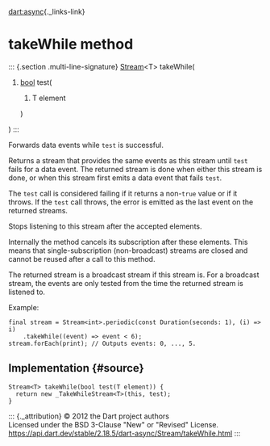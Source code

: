 [dart:async](../../dart-async/dart-async-library){._links-link}

takeWhile method
================

::: {.section .multi-line-signature}
[Stream](../stream-class)\<T\> takeWhile(

1.  [bool](../../dart-core/bool-class) test(
    1.  T element

    )

)
:::

Forwards data events while `test` is successful.

Returns a stream that provides the same events as this stream until
`test` fails for a data event. The returned stream is done when either
this stream is done, or when this stream first emits a data event that
fails `test`.

The `test` call is considered failing if it returns a non-`true` value
or if it throws. If the `test` call throws, the error is emitted as the
last event on the returned streams.

Stops listening to this stream after the accepted elements.

Internally the method cancels its subscription after these elements.
This means that single-subscription (non-broadcast) streams are closed
and cannot be reused after a call to this method.

The returned stream is a broadcast stream if this stream is. For a
broadcast stream, the events are only tested from the time the returned
stream is listened to.

Example:

``` {.language-dart data-language="dart"}
final stream = Stream<int>.periodic(const Duration(seconds: 1), (i) => i)
    .takeWhile((event) => event < 6);
stream.forEach(print); // Outputs events: 0, ..., 5.
```

Implementation {#source}
--------------

``` {.language-dart data-language="dart"}
Stream<T> takeWhile(bool test(T element)) {
  return new _TakeWhileStream<T>(this, test);
}
```

::: {._attribution}
© 2012 the Dart project authors\
Licensed under the BSD 3-Clause \"New\" or \"Revised\" License.\
<https://api.dart.dev/stable/2.18.5/dart-async/Stream/takeWhile.html>
:::
